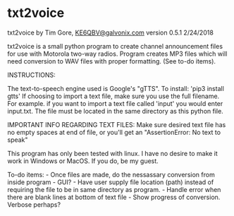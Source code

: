 # txt2voice
txt2voice by Tim Gore, KE6QBV@galvonix.com
version 0.5.1    2/24/2018

txt2voice is a small python program to create channel announcement
files for use with Motorola two-way radios. Program creates MP3 files
which will need conversion to WAV files with proper formatting. (See
to-do items).

INSTRUCTIONS:

The text-to-speech engine used is Google's "gTTS". To install: 'pip3 install gtts'
If choosing to import a text file, make sure you use the full filename. For example. if
you want to import a text file called 'input' you would enter input.txt. The file must 
be located in the same directory as this python file.

IMPORTANT INFO REGARDING TEXT FILES: Make sure desired text file has no empty spaces 
at end of file, or you'll get an "AssertionError: No text to speak"

This program has only been tested with linux. I have no desire to make it work in 
Windows or MacOS. If you do, be my guest.

To-do items:
    - Once files are made, do the nessassary conversion from inside program
    - GUI?
    - Have user supply file location (path) instead of requiring the file to be in 
      same directory as program.
    - Handle error when there are blank lines at bottom of text file
    - Show progress of conversion. Verbose perhaps?
